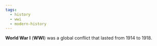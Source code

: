 ```yaml
---
tags:
  - history
  - wwi
  - modern-history
---
```

**World War I** (**WWI**) was a global conflict that lasted from 1914 to 1918. 